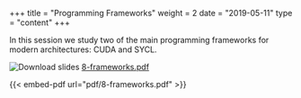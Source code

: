 +++
title = "Programming Frameworks"
weight = 2
date = "2019-05-11"
type = "content"
+++

In this session we study two of the main programming frameworks for modern architectures: CUDA and SYCL.

![Download slides](../../images/pdf_web.png) [8-frameworks.pdf](../../pdf/8-frameworks.pdf)

{{< embed-pdf url="pdf/8-frameworks.pdf" >}}